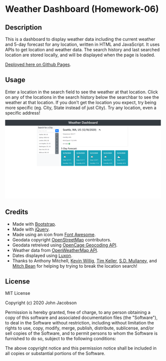# Weather Dashboard (Homework-06)

## Description

This is a dashboard to display weather data including the current weather and 5-day forecast for any location, written in HTML and JavaScript. It uses APIs to get location and weather data. The search history and last searched location are stored locally, and will be displayed when the page is loaded.

[Deployed here on Github Pages](https://johndjake.github.io/weather-dashboard/).


## Usage

Enter a location in the search field to see the weather at that location. Click on any of the locations in the search history below the searchbar to see the weather at that location. If you don't get the location you expect, try being more specific (eg. City, State instead of just City). Try any location, even a specific address!

![screenshot of the dashboard with weather data](assets/images/screenshot.png)


## Credits

* Made with [Bootstrap](https://getbootstrap.com).
* Made with [jQuery](https://jquery.com/).
* Made using an icon from [Font Awesome](https://fontawesome.com/).
* Geodata copyright [OpenStreetMap](https://www.openstreetmap.org/) contributors.
* Geodata retreived using [OpenCage Geocoding API](https://opencagedata.com/).
* Weather data from [OpenWeatherMap API](https://openweathermap.org/).
* Dates displayed using [Luxon](https://moment.github.io/luxon/index.html).
* Thanks to Anthony Mitchell, [Kevin Willig](https://github.com/Kray93), [Tim Keller](https://github.com/tmkeller), [S.D. Mullaney](https://github.com/seagda), and [Mitch Bean](https://github.com/mitchlltbean) for helping by trying to break the location search!


## License

MIT License

Copyright (c) 2020 John Jacobson

Permission is hereby granted, free of charge, to any person obtaining a copy
of this software and associated documentation files (the "Software"), to deal
in the Software without restriction, including without limitation the rights
to use, copy, modify, merge, publish, distribute, sublicense, and/or sell
copies of the Software, and to permit persons to whom the Software is
furnished to do so, subject to the following conditions:

The above copyright notice and this permission notice shall be included in all
copies or substantial portions of the Software.